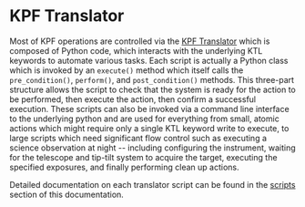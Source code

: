 # KPF Translator

Most of KPF operations are controlled via the [KPF Translator](https://github.com/KeckObservatory/KPFTranslator) which is composed of Python code, which interacts with the underlying KTL keywords to automate various tasks. Each script is actually a Python class which is invoked by an `execute()` method which itself calls the `pre_condition()`, `perform()`, and `post_condition()` methods. This three-part structure allows the script to check that the system is ready for the action to be performed, then execute the action, then confirm a successful execution. These scripts can also be invoked via a command line interface to the underlying python and are used for everything from small, atomic actions which might require only a single KTL keyword write to execute, to large scripts which need significant flow control such as executing a science observation at night -- including configuring the instrument, waiting for the telescope and tip-tilt system to acquire the target, executing the specified exposures, and finally performing clean up actions.

Detailed documentation on each translator script can be found in the [scripts](scripts/index.md) section of this documentation.